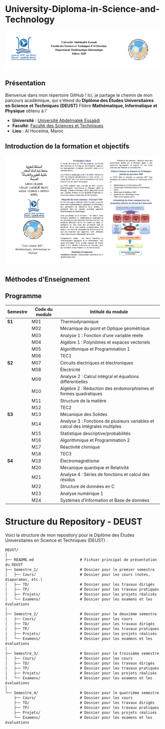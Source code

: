 # University-Diploma-in-Science-and-Technology
![image](https://github.com/almasstudyjourney/University-Diploma-in-Science-and-Technology/blob/main/Black%20and%20Gray%20Minimalist%20LinkedIn%20Banner%20(1).png)


## Présentation
Bienvenue dans mon répertoire GitHub ! Ici, je partage le chemin de mon parcours académique, qui s'étend du **Diplôme des Études Universitaires en Science et Techniques (DEUST)** Filière **Mathématique, Informatique et Physique** obtenu à l'
- **Université** : [Université Abdelmalek Essaâdi](https://www.uae.ac.ma/)
- **Faculté**: [Faculté des Sciences et Techniques](https://fsth.ma/)
- **Lieu** : Al Hoceima, Maroc
  
## Introduction de la formation et objectifs
![image](https://github.com/almasstudyjourney/University-Diploma-in-Science-and-Technology/blob/main/1_page-0001%20(1).jpg)

## Méthodes d'Enseignement 


## Programme
| **Semestre** | **Code du module** | **Intitulé du module** |
|--------------|--------------------|------------------------|
| **S1**       | M01                | Thermodynamique         |
|              | M02                | Mécanique du point et Optique géométrique |
|              | M03                | Analyse 1 : Fonction d’une variable réelle |
|              | M04                | Algèbre 1 : Polynômes et espaces vectoriels |
|              | M05                | Algorithmique et Programmation 1 |
|              | M06                | TEC1                   |
|**S2**        | M07                | Circuits électriques et électroniques |
|              | M08                | Électricité             |
|              | M09                | Analyse 2 : Calcul intégral et équations différentielles |
|              | M10                | Algèbre 2 : Réduction des endomorphismes et formes quadratiques |
|              | M11                | Structure de la matière |
|              | M12                | TEC2                   |
|**S3**        | M13                | Mécanique des Solides   |
|              | M14                | Analyse 3 : Fonctions de plusieurs variables et calcul des intégrales multiples |
|              | M15                | Statistique descriptive/probabilités |
|              | M16                | Algorithmique et Programmation 2 |
|              | M17                | Réactivité chimique     |
|              | M18                | TEC3                   |
| **S4**       | M19                | Électromagnétisme       |
|              | M20                | Mécanique quantique et Relativité |
|              | M21                | Analyse 4 : Séries de fonctions et calcul des résidus |
|              | M22                | Structure de données en C |
|              | M23                | Analyse numérique 1     |
|              | M24                | Systèmes d’Information et Base de données |

# Structure du Repository - DEUST

Voici la structure de mon repository pour le Diplôme des Études Universitaires en Science et Techniques (DEUST) :

```plaintext
DEUST/
│
├── README.md                     # Fichier principal de présentation du DEUST
├── Semestre_1/                   # Dossier pour le premier semestre
│   ├── Cours/                    # Dossier pour les cours (notes, diaporamas, etc.)
│   ├── TD/                       # Dossier pour les travaux dirigés
│   ├── TP/                       # Dossier pour les travaux pratiques
│   ├── Projets/                  # Dossier pour les projets réalisés
│   └── Examens/                  # Dossier pour les examens et les évaluations
│
├── Semestre_2/                   # Dossier pour le deuxième semestre
│   ├── Cours/                    # Dossier pour les cours
│   ├── TD/                       # Dossier pour les travaux dirigés
│   ├── TP/                       # Dossier pour les travaux pratiques
│   ├── Projets/                  # Dossier pour les projets réalisés
│   └── Examens/                  # Dossier pour les examens et les évaluations
│
├── Semestre_3/                   # Dossier pour le troisième semestre
│   ├── Cours/                    # Dossier pour les cours
│   ├── TD/                       # Dossier pour les travaux dirigés
│   ├── TP/                       # Dossier pour les travaux pratiques
│   ├── Projets/                  # Dossier pour les projets réalisés
│   └── Examens/                  # Dossier pour les examens et les évaluations
│
└── Semestre_4/                   # Dossier pour le quatrième semestre
    ├── Cours/                    # Dossier pour les cours
    ├── TD/                       # Dossier pour les travaux dirigés
    ├── TP/                       # Dossier pour les travaux pratiques
    ├── Projets/                  # Dossier pour les projets réalisés
    └── Examens/                  # Dossier pour les examens et les évaluations


